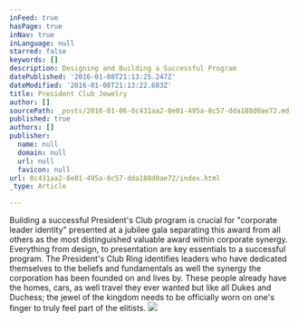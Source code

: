 ```yaml
---
inFeed: true
hasPage: true
inNav: true
inLanguage: null
starred: false
keywords: []
description: Designing and Building a Successful Program
datePublished: '2016-01-08T21:13:25.247Z'
dateModified: '2016-01-08T21:13:22.683Z'
title: President Club Jewelry
author: []
sourcePath: _posts/2016-01-06-0c431aa2-8e01-495a-8c57-dda188d0ae72.md
published: true
authors: []
publisher:
  name: null
  domain: null
  url: null
  favicon: null
url: 0c431aa2-8e01-495a-8c57-dda188d0ae72/index.html
_type: Article

---
```

Building a successful President's Club program is crucial for "corporate leader identity" presented at a jubilee gala separating this award from all others as the most distinguished valuable award within corporate synergy.  Everything from design, to presentation are key essentials to a successful program.  The President's Club Ring identifies leaders who have dedicated themselves to the beliefs and fundamentals as well the synergy the corporation has been founded on and lives by.  These people already have the homes, cars, as well travel they ever wanted but like all Dukes and Duchess; the jewel of the kingdom needs to be officially worn on one's finger to truly feel part of the elitists.
![](https://the-grid-user-content.s3-us-west-2.amazonaws.com/1b57ef8a-ea97-42a0-9ca4-7067e348a02f.jpg)